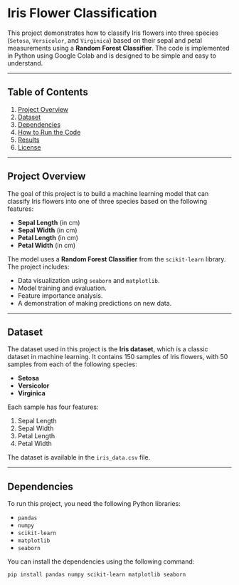 # Iris Flower Classification

This project demonstrates how to classify Iris flowers into three species (`Setosa`, `Versicolor`, and `Virginica`) based on their sepal and petal measurements using a **Random Forest Classifier**. The code is implemented in Python using Google Colab and is designed to be simple and easy to understand.

---

## **Table of Contents**
1. [Project Overview](#project-overview)
2. [Dataset](#dataset)
3. [Dependencies](#dependencies)
4. [How to Run the Code](#how-to-run-the-code)
5. [Results](#results)
6. [License](#license)

---

## **Project Overview**

The goal of this project is to build a machine learning model that can classify Iris flowers into one of three species based on the following features:
- **Sepal Length** (in cm)
- **Sepal Width** (in cm)
- **Petal Length** (in cm)
- **Petal Width** (in cm)

The model uses a **Random Forest Classifier** from the `scikit-learn` library. The project includes:
- Data visualization using `seaborn` and `matplotlib`.
- Model training and evaluation.
- Feature importance analysis.
- A demonstration of making predictions on new data.

---

## **Dataset**

The dataset used in this project is the **Iris dataset**, which is a classic dataset in machine learning. It contains 150 samples of Iris flowers, with 50 samples from each of the following species:
- **Setosa**
- **Versicolor**
- **Virginica**

Each sample has four features:
1. Sepal Length
2. Sepal Width
3. Petal Length
4. Petal Width

The dataset is available in the `iris_data.csv` file.

---

## **Dependencies**

To run this project, you need the following Python libraries:
- `pandas`
- `numpy`
- `scikit-learn`
- `matplotlib`
- `seaborn`

You can install the dependencies using the following command:

```bash
pip install pandas numpy scikit-learn matplotlib seaborn

